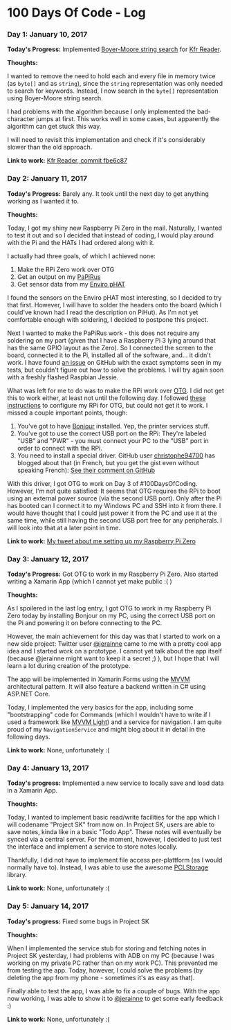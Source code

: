 # 100 Days Of Code - Log

### Day 1: January 10, 2017

**Today's Progress:** Implemented [Boyer-Moore string search](https://en.wikipedia.org/wiki/Boyer–Moore_string_search_algorithm) for [Kfr Reader](https://github.com/Henkoglobin/kfr-reader).

**Thoughts:**

I wanted to remove the need to hold each and every file in memory twice (as `byte[]` and as `string`),
since the `string` representation was only needed to search for keywords. Instead, I now search in
the `byte[]` representation using Boyer-Moore string search.

I had problems with the algorithm because I only implemented the bad-character jumps at first.
This works well in some cases, but apparently the algorithm can get stuck this way.

I will need to revisit this implementation and check if it's considerably slower than the old
approach.

**Link to work:** [Kfr Reader, commit fbe6c87](https://github.com/Henkoglobin/kfr-reader/commit/fbe6c87b25a3a4b6001697db472022e6c077c635)

### Day 2: January 11, 2017

**Today's Progress:** Barely any. It took until the next day to get anything working as I wanted it to.

**Thoughts:**

Today, I got my shiny new Raspberry Pi Zero in the mail. Naturally, I wanted to test it out and so I decided that instead of coding, I would play around with the Pi and the HATs I had ordered along with it.

I actually had three goals, of which I achieved none:

1. Make the RPi Zero work over OTG
2. Get an output on my [PaPiRus](https://thepihut.com/products/papirus-zero-epaper-eink-screen-phat-for-pi-zero?variant=28041609745)
3. Get sensor data from my [Enviro pHAT](https://thepihut.com/products/enviro-phat?variant=21227156996)

I found the sensors on the Enviro pHAT most interesting, so I decided to try that first. However, I will have to solder the headers onto the board (which I could've known had I read the description on PiHut). As I'm not yet comfortable enough with soldering, I decided to postpone this project.

Next I wanted to make the PaPiRus work - this does not require any soldering on my part (given that I have a Raspberry Pi 3 lying around that has the same GPIO layout as the Zero). So I connected the screen to the board, connected it to the Pi, installed all of the software, and... it didn't work. I have found [an issue](https://github.com/PiSupply/PaPiRus/issues/61) on GitHub with the exact symptoms seen in my tests, but couldn't figure out how to solve the problems. I will try again soon with a freshly flashed Raspbian Jessie.

What was left for me to do was to make the RPi work over [OTG](https://en.wikipedia.org/wiki/USB_On-The-Go). I did not get this to work either, at least not until the following day.
I followed [these instructions](https://gist.github.com/gbaman/975e2db164b3ca2b51ae11e45e8fd40a) to configure my RPi for OTG, but could not get it to work. I missed a couple important points, though:

1. You've got to have [Bonjour](https://support.apple.com/kb/DL999) installed. Yep, the printer services stuff.
2. You've got to use the correct USB port on the RPi: They're labeled "USB" and "PWR" - you must connect your PC to the "USB" port in order to connect with the RPi.
3. You need to install a special driver. GitHub user [christophe94700](https://github.com/christophe94700) has blogged about that (in French, but you get the gist even without speaking French): [See their comment on GitHub](https://gist.github.com/gbaman/975e2db164b3ca2b51ae11e45e8fd40a#gistcomment-1788198)

With this driver, I got OTG to work on Day 3 of #100DaysOfCoding. However, I'm not quite satisfied: It seems that OTG requires the RPi to boot using an external power source (via the second USB port). Only after the Pi has booted can I connect it to my Windows PC and SSH into it from there. I would have thought that I could just power it from the PC and use it at the same time, while still having the second USB port free for any peripherals. I will look into that at a later point in time.

**Link to work:** [My tweet about me setting up my Raspberry Pi Zero](https://twitter.com/Henkoglobin/status/819286510210007045)

### Day 3: January 12, 2017

**Today's Progress:** Got OTG to work in my Raspberry Pi Zero. Also started writing a Xamarin App (which I cannot yet make public :( )

**Thoughts:**

As I spoilered in the last log entry, I got OTG to work in my Raspberry Pi Zero today by installing Bonjour on my PC, using the correct USB port on the Pi and powering it on before connecting to the PC.

However, the main achievement for this day was that I started to work on a new side project: Twitter user [@jerainne](https://twitter.com/jerainne) came to me with a pretty cool app idea and I started work on a prototype.
I cannot yet talk about the app itself (because @jerainne might want to keep it a secret ;) ), but I hope that I will learn a lot during creation of the prototype.

The app will be implemented in Xamarin.Forms using the [MVVM](https://en.wikipedia.org/wiki/Model%E2%80%93view%E2%80%93viewmodel) architectural pattern. It will also feature a backend written in C# using ASP.NET Core.

Today, I implemented the very basics for the app, including some "bootstrapping" code for Commands (which I wouldn't have to write if I used a framework like [MVVM Light](http://www.mvvmlight.net/)) and a service for navigation.
I am quite proud of my `NavigationService` and might blog about it in detail in the following days.

**Link to work:** None, unfortunately :(

### Day 4: January 13, 2017

**Today's progress:** Implemented a new service to locally save and load data in a Xamarin App.

**Thoughts:**

Today, I wanted to implement basic read/write facilities for the app which I will codename "Project SK" from now on. In Project SK, users are able to save notes, kinda like in a basic "Todo App".
These notes will eventually be synced via a central server. For the moment, however, I decided to just test the interface and implement a service to store notes locally.

Thankfully, I did not have to implement file access per-plattform (as I would normally have to). Instead, I was able to use the awesome [PCLStorage](https://github.com/dsplaisted/PCLStorage) library.

**Link to work:** None, unfortunately :(

### Day 5: January 14, 2017

**Today's progress:** Fixed some bugs in Project SK

**Thoughts:**

When I implemented the service stub for storing and fetching notes in Project SK yesterday, I had problems with ADB on my PC (because I was working on my private PC rather than on my work PC). 
This prevented me from testing the app. Today, however, I could solve the problems (by deleting the app from my phone - sometimes it's as easy as that).

Finally able to test the app, I was able to fix a couple of bugs. With the app now working, I was able to show it to [@jerainne](https://twitter.com/jerainne) to get some early feedback :)

**Link to work:** None, unfortunately :(
